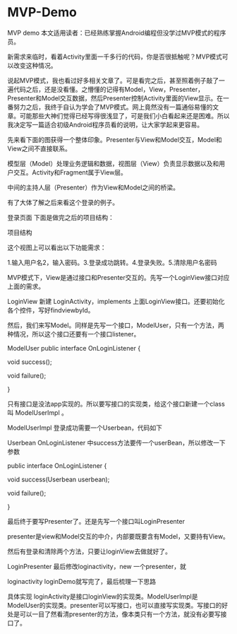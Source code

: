 # MVP-Demo
MVP demo
本文适用读者：已经熟练掌握Android编程但没学过MVP模式的程序员。

新需求来临时，看着Activity里面一千多行的代码，你是否很抵触呢？MVP模式可以改变这种情况。

说起MVP模式，我也看过好多相关文章了。可是看完之后，甚至照着例子敲了一遍代码之后，还是没看懂。之懵懂的记得有Model，View，Presenter，Presenter和Model交互数据，然后Presenter控制Activity里面的View显示。在一番努力之后，我终于自认为学会了MVP模式。网上竟然没有一篇通俗易懂的文章。可能那些大神们觉得已经写得很浅显了，可是我们小白看起来还是困难。所以我决定写一篇适合初级Android程序员看的说明，让大家学起来更容易。

先来看下面的图获得一个整体印象。Presenter与View和Model交互，Model和View之间不直接联系。


模型层（Model）处理业务逻辑和数据，视图层（View）负责显示数据以及和用户交互。Activity和Fragment属于View层。

中间的主持人层（Presenter）作为View和Model之间的桥梁。

有了大体了解之后来看这个登录的例子。



登录页面
下面是做完之后的项目结构：


项目结构


这个视图上可以看出以下功能需求：

1.输入用户名2，输入密码。3.登录成功跳转。4.登录失败。5.清除用户名密码

MVP模式下，View是通过接口和Presenter交互的。先写一个LoginView接口对应上面的需求。




LoginView
新建 LoginActivity，implements 上面LoginView接口。还要初始化各个控件，写好findviewbyId。



然后，我们来写Model。同样是先写一个接口，ModelUser，只有一个方法，两种情况，所以这个接口还要有一个接口listener。


ModelUser
public interface OnLoginListener {

void success();

void failure();

}

只有接口是没法app实现的。所以要写接口的实现类，给这个接口新建一个class叫 ModelUserImpl 。




ModelUserImpl
登录成功需要一个Userbean，代码如下




Userbean
OnLoginListener 中success方法要传一个userBean，所以修改一下参数

public interface OnLoginListener {

void success(Userbean userbean);

void failure();

}

最后终于要写Presenter了。还是先写一个接口叫LoginPresenter

presenter是view和Model交互的中介，内部要既要含有Model，又要持有View。

然后有登录和清除两个方法，只要让loginView去做就好了。




LoginPresenter
最后修改loginactivity，new 一个presenter，就




loginactivity
loginDemo就写完了，最后梳理一下思路




具体实现
loginActivity是接口loginView的实现类。ModelUserImpl是ModelUser的实现类。presenter可以写接口，也可以直接写实现类。写接口的好处是可以一目了然看清presenter的方法，像本类只有一个方法，就没有必要写接口了。
